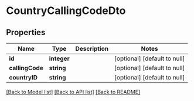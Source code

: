 # CountryCallingCodeDto

## Properties
Name | Type | Description | Notes
------------ | ------------- | ------------- | -------------
**id** | **integer** |  | [optional] [default to null]
**callingCode** | **string** |  | [optional] [default to null]
**countryID** | **string** |  | [optional] [default to null]

[[Back to Model list]](../README.md#documentation-for-models) [[Back to API list]](../README.md#documentation-for-api-endpoints) [[Back to README]](../README.md)


